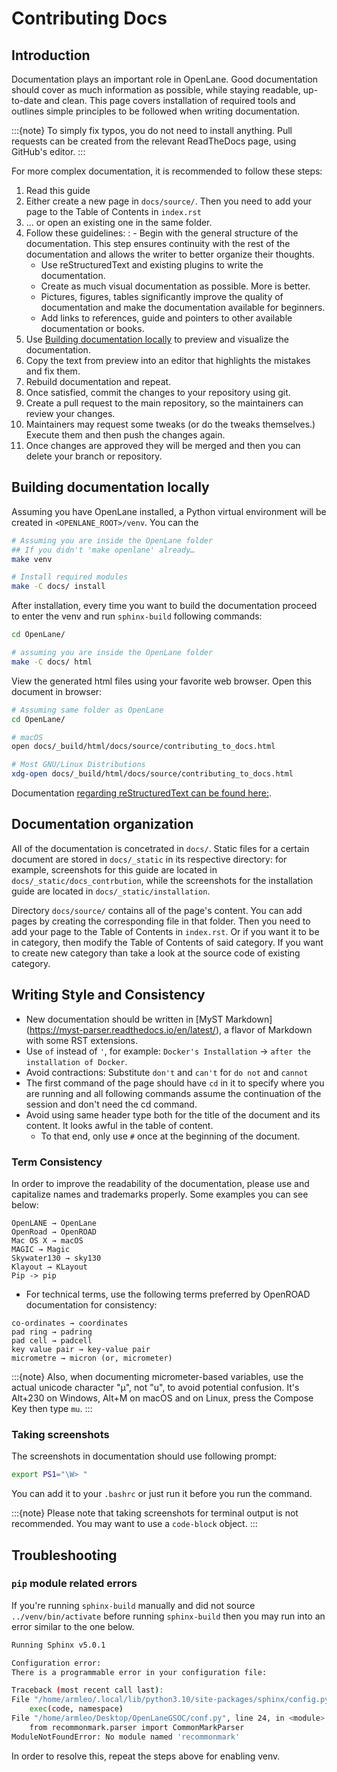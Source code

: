 # Contributing Docs

## Introduction

Documentation plays an important role in OpenLane.
Good documentation should cover as much information as possible,
while staying readable, up-to-date and clean.
This page covers installation of required tools
and outlines simple principles to be followed when writing documentation.

:::{note}
To simply fix typos, you do not need to install anything. Pull requests can be created from the relevant ReadTheDocs page, using GitHub's editor.
:::

For more complex documentation, it is recommended to follow these steps:

01. Read this guide
02. Either create a new page in `docs/source/`. Then you need to add your page to the Table of Contents in `index.rst`
03. ... or open an existing one in the same folder.
04. Follow these guidelines:
    : - Begin with the general structure of the documentation. This step ensures continuity with the rest of the documentation and allows the writer to better organize their thoughts.
      - Use reStructuredText and existing plugins to write the documentation.
      - Create as much visual documentation as possible. More is better.
      - Pictures, figures, tables significantly improve the quality of documentation and make the documentation available for beginners.
      - Add links to references, guide and pointers to other available documentation or books.
05. Use [Building documentation locally](#building-documentation-locally) to preview and visualize the documentation.
06. Copy the text from preview into an editor that highlights the mistakes and fix them.
07. Rebuild documentation and repeat.
08. Once satisfied, commit the changes to your repository using git.
09. Create a pull request to the main repository, so the maintainers can review your changes.
10. Maintainers may request some tweaks (or do the tweaks themselves.) Execute them and then push the changes again.
11. Once changes are approved they will be merged and then you can delete your branch or repository.

## Building documentation locally

Assuming you have OpenLane installed, a Python virtual environment will be created in `<OPENLANE_ROOT>/venv`. You can the

```sh
# Assuming you are inside the OpenLane folder
## If you didn't 'make openlane' already…
make venv

# Install required modules
make -C docs/ install
```

After installation, every time you want to build the documentation proceed to enter the venv and run `sphinx-build` following commands:

```sh
cd OpenLane/

# assuming you are inside the OpenLane folder
make -C docs/ html
```

View the generated html files using your favorite web browser. Open this document in browser:

```sh
# Assuming same folder as OpenLane
cd OpenLane/

# macOS
open docs/_build/html/docs/source/contributing_to_docs.html

# Most GNU/Linux Distributions
xdg-open docs/_build/html/docs/source/contributing_to_docs.html
```

Documentation [regarding reStructuredText can be found here:](https://sublime-and-sphinx-guide.readthedocs.io/en/latest/index.html).

## Documentation organization

All of the documentation is concetrated in `docs/`.
Static files for a certain document are stored in `docs/_static` in its respective directory: for example, screenshots for this guide are located in `docs/_static/docs_contrbution`,
while the screenshots for the installation guide are located in `docs/_static/installation`.

Directory `docs/source/` contains all of the page's content.
You can add pages by creating the corresponding file in that folder.
Then you need to add your page to the Table of Contents in `index.rst`.
Or if you want it to be in category, then modify the Table of Contents of said category.
If you want to create new category than take a look at the source code of existing category.

## Writing Style and Consistency

- New documentation should be written in \[MyST Markdown\](<https://myst-parser.readthedocs.io/en/latest/>), a flavor of Markdown with some RST extensions.
- Use `of` instead of `'`, for example: `Docker's Installation` → `after the installation of Docker`.
- Avoid contractions: Substitute `don't` and `can't` for `do not` and `cannot`
- The first command of the page should have `cd` in it to specify where you are running and all following commands assume the continuation of the session and don't need the cd command.
- Avoid using same header type both for the title of the document and its content. It looks awful in the table of content.
  * To that end, only use `#` once at the beginning of the document.

### Term Consistency

In order to improve the readability of the documentation, please use and capitalize names and trademarks properly. Some examples you can see below:

```
OpenLANE → OpenLane
OpenRoad → OpenROAD
Mac OS X → macOS
MAGIC → Magic
Skywater130 → sky130
Klayout → KLayout
Pip -> pip
```

- For technical terms, use the following terms preferred by OpenROAD documentation for consistency:

```
co-ordinates → coordinates
pad ring → padring
pad cell → padcell
key value pair → key-value pair
micrometre → micron (or, micrometer)
```

:::{note}
Also, when documenting micrometer-based variables, use the actual unicode character "μ", not "u", to avoid potential confusion. It's Alt+230 on Windows, Alt+M on macOS and on Linux, press the Compose Key then type `mu`.
:::

### Taking screenshots

The screenshots in documentation should use following prompt:

```sh
export PS1="\W> "
```

You can add it to your `.bashrc` or just run it before you run the command.

:::{note}
Please note that taking screenshots for terminal output is not recommended. You may want to use a `code-block` object.
:::

## Troubleshooting
### `pip` module related errors

If you're running `sphinx-build` manually and did not source `../venv/bin/activate` before running `sphinx-build` then you may run into an error similar to the one below.

```sh
Running Sphinx v5.0.1

Configuration error:
There is a programmable error in your configuration file:

Traceback (most recent call last):
File "/home/armleo/.local/lib/python3.10/site-packages/sphinx/config.py", line 343, in eval_config_file
    exec(code, namespace)
File "/home/armleo/Desktop/OpenLaneGSOC/conf.py", line 24, in <module>
    from recommonmark.parser import CommonMarkParser
ModuleNotFoundError: No module named 'recommonmark'
```

In order to resolve this, repeat the steps above for enabling venv.